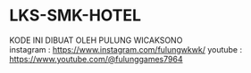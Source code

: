 # LKS-SMK-HOTEL
KODE INI DIBUAT OLEH PULUNG WICAKSONO  
instagram : https://www.instagram.com/fulungwkwk/
youtube : https://www.youtube.com/@fulunggames7964
